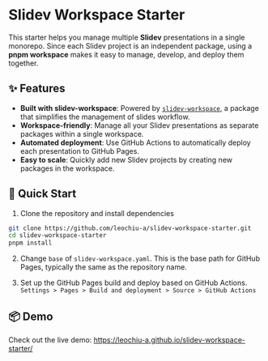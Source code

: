 # Slidev Workspace Starter

This starter helps you manage multiple **Slidev** presentations in a single monorepo. Since each Slidev project is an independent package, using a **pnpm workspace** makes it easy to manage, develop, and deploy them together.

## ✨ Features

- **Built with slidev-workspace**: Powered by [`slidev-workspace`](https://github.com/leochiu-a/slidev-workspace), a package that simplifies the management of slides workflow.
- **Workspace-friendly**: Manage all your Slidev presentations as separate packages within a single workspace.
- **Automated deployment**: Use GitHub Actions to automatically deploy each presentation to GitHub Pages.
- **Easy to scale**: Quickly add new Slidev projects by creating new packages in the workspace.

## 🚀 Quick Start

1. Clone the repository and install dependencies

  ```bash
  git clone https://github.com/leochiu-a/slidev-workspace-starter.git
  cd slidev-workspace-starter
  pnpm install
  ```

2. Change `base` of `slidev-workspace.yaml`. This is the base path for GitHub Pages, typically the same as the repository name.

3. Set up the GitHub Pages build and deploy based on GitHub Actions. `Settings > Pages > Build and deployment > Source > GitHub Actions`

## 📦 Demo

Check out the live demo: https://leochiu-a.github.io/slidev-workspace-starter/
